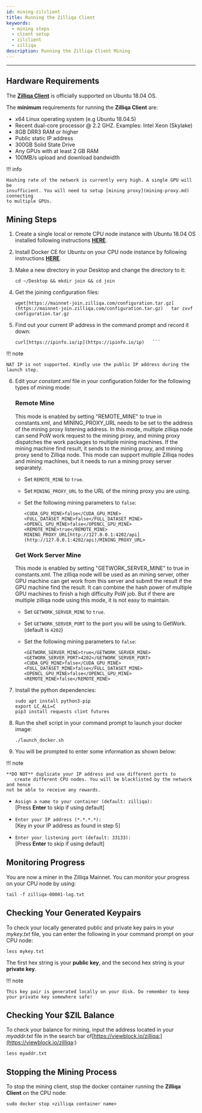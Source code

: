 ```yaml
---
id: mining-zilclient
title: Running the Zilliqa Client
keywords:
  - mining steps
  - client setup
  - zilclient
  - zilliqa
description: Running the Zilliqa Client Mining
---
```


---

## Hardware Requirements

The [**Zilliqa Client**](https://github.com/Zilliqa/zilliqa) is officially
supported on Ubuntu 18.04 OS.

The **minimum** requirements for running the **Zilliqa Client** are:

- x64 Linux operating system (e.g Ubuntu 18.04.5)
- Recent dual-core processor @ 2.2 GHZ. Examples: Intel Xeon (Skylake)
- 8GB DRR3 RAM or higher
- Public static IP address
- 300GB Solid State Drive
- Any GPUs with at least 2 GB RAM
- 100MB/s upload and download bandwidth

!!! info

    Hashing rate of the network is currently very high. A single GPU will be
    insufficient. You will need to setup [mining proxy](mining-proxy.md) connecting
    to multiple GPUs.

## Mining Steps

1. Create a single local or remote CPU node instance with Ubuntu 18.04 OS
   installed following instructions
   [**HERE**](http://releases.ubuntu.com/bionic/).

2. Install Docker CE for Ubuntu on your CPU node instance by following
   instructions
   [**HERE**](https://docs.docker.com/install/linux/docker-ce/ubuntu/).

3. Make a new directory in your Desktop and change the directory to it:

   ```shell
   cd ~/Desktop && mkdir join && cd join
   ```

4. Get the joining configuration files:

   ```shell
   wget[https://mainnet-join.zilliqa.com/configuration.tar.gz](https://mainnet-join.zilliqa.com/configuration.tar.gz)   tar zxvf configuration.tar.gz
   ```

5. Find out your current IP address in the command prompt and record it down:

   ````shell
   curl[https://ipinfo.io/ip](https://ipinfo.io/ip)   ```
   ````

!!! note

    NAT IP is not supported. Kindly use the public IP address during the
    launch step.

6. Edit your _constant.xml_ file in your configuration folder for the following
   types of mining mode:

   ### Remote Mine

   This mode is enabled by setting "REMOTE_MINE" to true in constants.xml, and
   MINING_PROXY_URL needs to be set to the address of the mining proxy listening
   address. In this mode, multiple zilliqa node can send PoW work request to the
   mining proxy, and mining proxy dispatches the work packages to multiple
   mining machines. If the mining machine find result, it sends to the mining
   proxy, and mining proxy send to Zilliqa node. This mode can support multiple
   Zilliqa nodes and mining machines, but it needs to run a mining proxy server
   separately.

   - Set `REMOTE_MINE` to `true`.
   - Set `MINING_PROXY_URL` to the URL of the mining proxy you are using.
   - Set the following mining parameters to `false`:

     ```shell
     <CUDA_GPU_MINE>false</CUDA_GPU_MINE>
     <FULL_DATASET_MINE>false</FULL_DATASET_MINE>
     <OPENCL_GPU_MINE>false</OPENCL_GPU_MINE>
     <REMOTE_MINE>true</REMOTE_MINE>
     MINING_PROXY_URL[http://127.0.0.1:4202/api](http://127.0.0.1:4202/api)/MINING_PROXY_URL>
     ```

   ### Get Work Server Mine

   This mode is enabled by setting "GETWORK_SERVER_MINE" to true in
   constants.xml. The zilliqa node will be used as an mining server, other GPU
   machine can get work from this server and submit the result if the GPU
   machine find the result. It can combine the hash power of multiple GPU
   machines to finish a high difficulty PoW job. But if there are multiple
   zilliqa node using this mode, it is not easy to maintain.

   - Set `GETWORK_SERVER_MINE` to `true`.
   - Set `GETWORK_SERVER_PORT` to the port you will be using to GetWork.
     (default is `4202`)
   - Set the following mining parameters to `false`:

     ```shell
     <GETWORK_SERVER_MINE>true</GETWORK_SERVER_MINE>
     <GETWORK_SERVER_PORT>4202</GETWORK_SERVER_PORT>
     <CUDA_GPU_MINE>false</CUDA_GPU_MINE>
     <FULL_DATASET_MINE>false</FULL_DATASET_MINE>
     <OPENCL_GPU_MINE>false</OPENCL_GPU_MINE>
     <REMOTE_MINE>false</REMOTE_MINE>
     ```

7. Install the python dependencies:

   ```shell
   sudo apt install python3-pip
   export LC_ALL=C
   pip3 install requests clint futures
   ```

8. Run the shell script in your command prompt to launch your docker image:

   ```shell
   ./launch_docker.sh
   ```

9. You will be prompted to enter some information as shown below:

!!! note

    **DO NOT** duplicate your IP address and use different ports to
       create different CPU nodes. You will be blacklisted by the network and hence
    not be able to receive any rewards.

- `Assign a name to your container (default: zilliqa):` <br/> [Press
  **Enter** to skip if using default]

- `Enter your IP address (*.*.*.*):` <br/> [Key in your IP address as found
  in step 5]

- `Enter your listening port (default: 33133):` <br/> [Press **Enter** to
  skip if using default]

## Monitoring Progress

You are now a miner in the Zilliqa Mainnet. You can monitor your progress on
your CPU node by using:

```shell
tail -f zilliqa-00001-log.txt
```

## Checking Your Generated Keypairs

To check your locally generated public and private key pairs in your _mykey.txt_
file, you can enter the following in your command prompt on your CPU node:

```shell
less mykey.txt
```

The first hex string is your **public key**, and the second hex string is your
**private key**.

!!! note

    This key pair is generated locally on your disk. Do remember to keep
    your private key somewhere safe!

## Checking Your $ZIL Balance

To check your balance for mining, input the address located in your _myaddr.txt_
file in the search bar of[https://viewblock.io/zilliqa:](https://viewblock.io/zilliqa:)

```shell
less myaddr.txt
```

## Stopping the Mining Process

To stop the mining client, stop the docker container running the **Zilliqa
Client** on the CPU node:

```shell
sudo docker stop <zilliqa container name>
```
